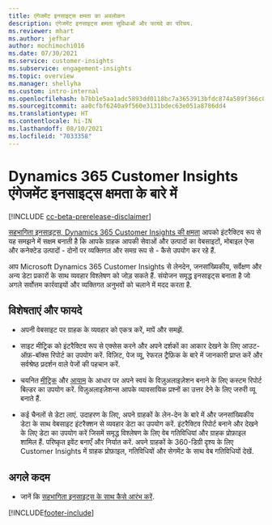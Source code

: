 ```yaml
---
title: एंगेजमेंट इनसाइट्स क्षमता का अवलोकन
description: एंगेजमेंट इनसाइट्स क्षमता सुविधाओं और फायदे का परिचय.
ms.reviewer: mhart
ms.author: jefhar
author: mochimochi016
ms.date: 07/30/2021
ms.service: customer-insights
ms.subservice: engagement-insights
ms.topic: overview
ms.manager: shellyha
ms.custom: intro-internal
ms.openlocfilehash: b7bb1e5aa1adc5893dd0118bc7a3653913bfdc874a589f366c8c37152bbfef4d
ms.sourcegitcommit: aa0cfbf6240a9f560e3131bdec63e051a8786dd4
ms.translationtype: HT
ms.contentlocale: hi-IN
ms.lasthandoff: 08/10/2021
ms.locfileid: "7033358"
---
```

# <a name="about-dynamics-365-customer-insights-engagement-insights-capability"></a>Dynamics 365 Customer Insights एंगेजमेंट इनसाइट्स क्षमता के बारे में 

[!INCLUDE [cc-beta-prerelease-disclaimer](includes/cc-beta-prerelease-disclaimer.md)]

[सहभागिता इनसाइट्स, Dynamics 365 Customer Insights की क्षमता](https://dynamics.microsoft.com/ai/customer-insights/engagement-insights-capability/) आपको इंटरैक्टिव रूप से यह समझने में सक्षम बनाती है कि आपके ग्राहक आपकी सेवाओं और उत्पादों का वेबसाइटों, मोबाइल ऐप्स और कनेक्टेड उत्पादों - दोनों पर व्यक्तिगत और समग्र रूप से - कैसे उपयोग कर रहे हैं.

आप Microsoft Dynamics 365 Customer Insights से लेनदेन, जनसांख्यिकीय, सर्वेक्षण और अन्य डेटा प्रकारों के साथ व्यवहार विश्लेषण को जोड़ सकते हैं. संयोजन समृद्ध इनसाइट्स बनाता है जो अगले सर्वोत्तम कार्रवाइयों और व्यक्तिगत अनुभवों को चलाने में मदद करता है.

## <a name="features-and-benefits"></a>विशेषताएं और फायदे

- अपनी वेबसाइट पर ग्राहक के व्यवहार को एकत्र करें, मापें और समझें.

- साइट मीट्रिक को इंटरैक्टिव रूप से एक्सेस करने और अपने दर्शकों का आकार देखने के लिए आउट-ऑफ़-बॉक्स रिपोर्ट का उपयोग करें. विज़िट, पेज व्यू, रेफरल ट्रैफ़िक के बारे में जानकारी प्राप्त करें और सर्वश्रेष्ठ प्रदर्शन वाले पेजों की पहचान करें.

- चयनित [मीट्रिक](glossary.md) और [आयाम](glossary.md) के आधार पर अपने स्वयं के विज़ुअलाइज़ेशन बनाने के लिए कस्टम रिपोर्ट बिल्डर का उपयोग करें. विज़ुअलाइज़ेशन्स आपके व्यावसायिक प्रश्नों का उत्तर देने के लिए जरुरी व्यू बनाते हैं.

- कई चैनलों से डेटा लाएं. उदाहरण के लिए, अपने ग्राहकों के लेन-देन के बारे में और जनसांख्यिकीय डेटा के साथ वेबसाइट इंटरैक्शन से व्यवहार डेटा का उपयोग करें. इंटरैक्टिव रिपोर्ट बनाने और देखने के लिए डेटा का उपयोग करें जिसमें समृद्ध विश्लेषण के लिए वेब गतिविधियां और ग्राहक प्रोफ़ाइल शामिल हैं. परिष्कृत इवेंट बनाएँ और निर्यात करें. अपने ग्राहकों के 360-डिग्री दृश्य के लिए Customer Insights में ग्राहक प्रोफ़ाइल, गतिविधियों और सेगमेंट के साथ वेब गतिविधियों देखें.


## <a name="next-steps"></a>अगले कदम

- जानें कि [सहभागिता इनसाइट्स के साथ कैसे आरंभ करें](get-started.md).


[!INCLUDE[footer-include](../includes/footer-banner.md)]